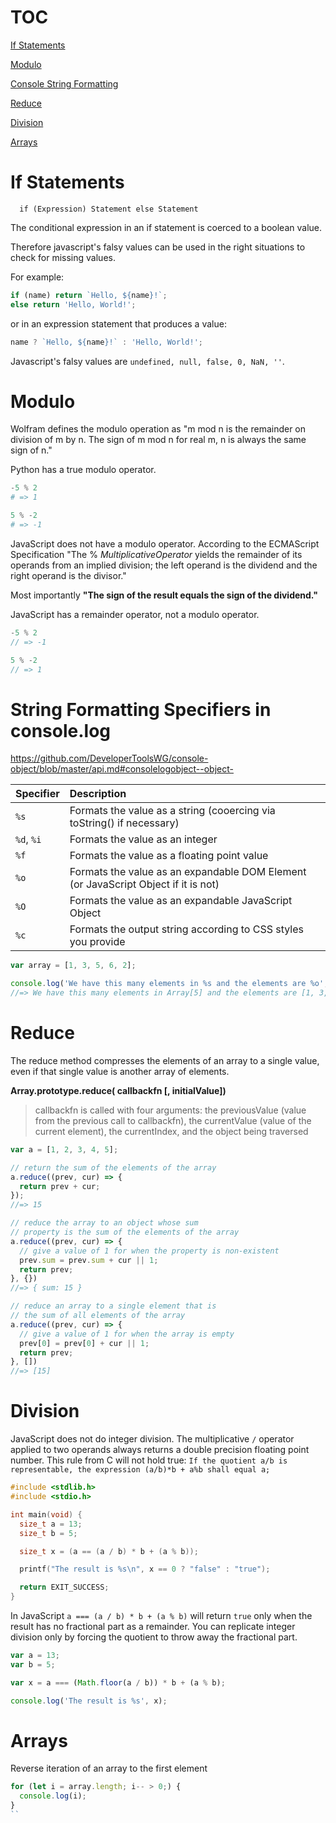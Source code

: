 # TOC

[If Statements](#if-statements)

[Modulo](#modulo)

[Console String Formatting](#string-formatting-specifiers-in-consolelog)

[Reduce](#reduce)

[Division](#division)

[Arrays](#arrays)

# If Statements

```
  if (Expression) Statement else Statement
  ```
The conditional expression in an if statement is coerced to a boolean value.
  
  Therefore javascript's falsy values can be used in the right situations to check for missing values.
  
  For example: 
  ```javascript
  if (name) return `Hello, ${name}!`;
  else return 'Hello, World!';
  ```
  or in an expression statement that produces a value:
  ```javascript
  name ? `Hello, ${name}!` : 'Hello, World!';
  ```
  
  Javascript's falsy values are `undefined, null, false, 0, NaN, ''`.
  
# Modulo

Wolfram defines the modulo operation as "m mod n is the remainder on division of m by n.
The sign of m mod n for real m, n is always the same sign of n."

Python has a true modulo operator.
```python
-5 % 2
# => 1

5 % -2
# => -1
```

JavaScript does not have a modulo operator. According to the ECMAScript Specification "The
% *MultiplicativeOperator* yields the remainder of its operands from an implied division; the
left operand is the dividend and the right operand is the divisor."

Most importantly **"The sign of the result equals the sign of the dividend."**

JavaScript has a remainder operator, not a modulo operator.
```javascript
-5 % 2
// => -1

5 % -2
// => 1
```
  
# String Formatting Specifiers in console.log

https://github.com/DeveloperToolsWG/console-object/blob/master/api.md#consolelogobject--object-

| Specifier         | Description                                                                        |
|:----------------- |:-----------------------------------------------------------------------------------| 
| `%s`              | Formats the value as a string (cooercing via toString() if necessary)              |
| `%d`, `%i`        | Formats the value as an integer                                                    |
| `%f`              | Formats the value as a floating point value                                        |
| `%o`              | Formats the value as an expandable DOM Element (or JavaScript Object if it is not) |
| `%O`              | Formats the value as an expandable JavaScript Object                               |
| `%c`              | Formats the output string according to CSS styles you provide                      |

```javascript
var array = [1, 3, 5, 6, 2];

console.log('We have this many elements in %s and the elements are %o', array, array);
//=> We have this many elements in Array[5] and the elements are [1, 3, 5, 6, 2]
```

# Reduce

The reduce method compresses the elements of an array to a single value, even if that single value is another array of elements.

**Array.prototype.reduce( callbackfn [, initialValue])**


> callbackfn is called with four arguments: the previousValue (value from the previous call to callbackfn),
> the currentValue (value of the current element), the currentIndex, and the object being traversed

```javascript
var a = [1, 2, 3, 4, 5];

// return the sum of the elements of the array
a.reduce((prev, cur) => {
  return prev + cur;
});
//=> 15

// reduce the array to an object whose sum
// property is the sum of the elements of the array
a.reduce((prev, cur) => {
  // give a value of 1 for when the property is non-existent
  prev.sum = prev.sum + cur || 1;
  return prev;
}, {})
//=> { sum: 15 }

// reduce an array to a single element that is 
// the sum of all elements of the array
a.reduce((prev, cur) => {
  // give a value of 1 for when the array is empty
  prev[0] = prev[0] + cur || 1;
  return prev;
}, [])
//=> [15]
```

# Division

JavaScript does not do integer division. The multiplicative `/` operator applied to two operands always returns a double precision floating point number. This rule from C will not hold true: `If the quotient a/b is representable, the expression
(a/b)*b + a%b shall equal a;`

```c
#include <stdlib.h>
#include <stdio.h>

int main(void) {
  size_t a = 13;
  size_t b = 5;

  size_t x = (a == (a / b) * b + (a % b));

  printf("The result is %s\n", x == 0 ? "false" : "true");

  return EXIT_SUCCESS;
}
```

In JavaScript `a === (a / b) * b + (a % b)` will return `true` only when the result has no fractional part as a remainder. You can replicate integer division only by forcing the quotient to throw away the fractional part.

```javascript
var a = 13;
var b = 5;

var x = a === (Math.floor(a / b)) * b + (a % b);

console.log('The result is %s', x);
```

# Arrays

Reverse iteration of an array to the first element
```javascript
for (let i = array.length; i-- > 0;) {
  console.log(i);
}
``

